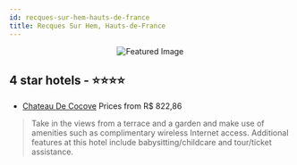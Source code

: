 ```yaml
---
id: recques-sur-hem-hauts-de-france
title: Recques Sur Hem, Hauts-de-France
---
```


<center><img src="https://i.travelapi.com/hotels/2000000/1390000/1382400/1382330/425257b2_z.jpg" alt="Featured Image" /></center>


##  4 star hotels - ⭐️⭐️⭐️⭐️

-    [Chateau De Cocove](https://us.hurb.com/hotels/recques-sur-hem/chateau-de-cocove-JNP-JP749866?cmp=18055) Prices from R$ 822,86
   > Take in the views from a terrace and a garden and make use of amenities such as complimentary wireless Internet access. Additional features at this hotel include babysitting/childcare and tour/ticket assistance.
